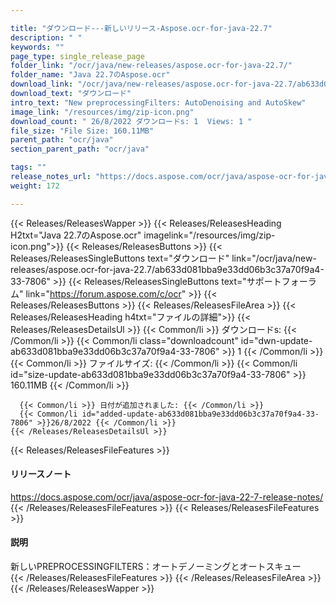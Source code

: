 ```yaml
---

title: "ダウンロード---新しいリリース-Aspose.ocr-for-java-22.7"
description: " "
keywords: ""
page_type: single_release_page
folder_link: "/ocr/java/new-releases/aspose.ocr-for-java-22.7/"
folder_name: "Java 22.7のAspose.ocr"
download_link: "/ocr/java/new-releases/aspose.ocr-for-java-22.7/ab633d081bba9e33dd06b3c37a70f9a4-33-7806"
download_text: "ダウンロード"
intro_text: "New preprocessingFilters: AutoDenoising and AutoSkew"
image_link: "/resources/img/zip-icon.png"
download_count: " 26/8/2022 ダウンロードs: 1  Views: 1 "
file_size: "File Size: 160.11MB"
parent_path: "ocr/java"
section_parent_path: "ocr/java"

tags: ""
release_notes_url: "https://docs.aspose.com/ocr/java/aspose-ocr-for-java-22-7-release-notes/"
weight: 172

---
```


{{< Releases/ReleasesWapper >}}
  {{< Releases/ReleasesHeading H2txt="Java 22.7のAspose.ocr" imagelink="/resources/img/zip-icon.png">}}
  {{< Releases/ReleasesButtons >}}
    {{< Releases/ReleasesSingleButtons text="ダウンロード" link="/ocr/java/new-releases/aspose.ocr-for-java-22.7/ab633d081bba9e33dd06b3c37a70f9a4-33-7806" >}}
    {{< Releases/ReleasesSingleButtons text="サポートフォーラム" link="https://forum.aspose.com/c/ocr" >}}
  {{< Releases/ReleasesButtons >}}
  {{< Releases/ReleasesFileArea >}}
    {{< Releases/ReleasesHeading h4txt="ファイルの詳細">}}
    {{< Releases/ReleasesDetailsUl >}}
      {{< Common/li >}} ダウンロードs: {{< /Common/li >}}
      {{< Common/li class="downloadcount" id="dwn-update-ab633d081bba9e33dd06b3c37a70f9a4-33-7806" >}} 1 {{< /Common/li >}}
      {{< Common/li >}} ファイルサイズ: {{< /Common/li >}}
      {{< Common/li id="size-update-ab633d081bba9e33dd06b3c37a70f9a4-33-7806" >}} 160.11MB {{< /Common/li >}}

      {{< Common/li >}} 日付が追加されました: {{< /Common/li >}}
      {{< Common/li id="added-update-ab633d081bba9e33dd06b3c37a70f9a4-33-7806" >}}26/8/2022 {{< /Common/li >}}
    {{< /Releases/ReleasesDetailsUl >}}

  {{< Releases/ReleasesFileFeatures >}}
      <h4>リリースノート</h4><div><a href='https://docs.aspose.com/ocr/java/aspose-ocr-for-java-22-7-release-notes/'>https://docs.aspose.com/ocr/java/aspose-ocr-for-java-22-7-release-notes/</a></div>
  {{< /Releases/ReleasesFileFeatures >}}
  {{< Releases/ReleasesFileFeatures >}}
      <h4>説明</h4><div class="HTMLDescription">新しいPREPROCESSINGFILTERS：オートデノーミングとオートスキュー</div>
  {{< /Releases/ReleasesFileFeatures >}}
 {{< /Releases/ReleasesFileArea >}}
{{< /Releases/ReleasesWapper >}}


